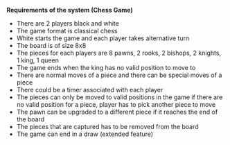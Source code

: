 **Requirements of the system (Chess Game)**

- There are 2 players black and white
- The game format is classical chess
- White starts the game and each player takes alternative turn
- The board is of size 8x8
- The pieces for each players are 8 pawns, 2 rooks, 2 bishops, 2 knights, 1 king, 1 queen
- The game ends when the king has no valid position to move to 
- There are normal moves of a piece and there can be special moves of a piece
- There could be a timer associated with each player
- The pieces can only be moved to valid positions in the game if there are no valid position for a piece, player has to pick another piece to move
- The pawn can be upgraded to a different piece if it reaches the end of the board 
- The pieces that are captured has to be removed from the board 
- The game can end in a draw (extended feature)